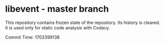 # libevent - master branch

This repository contains frozen state of the repository.
Its history is cleared. It is used only for static code
analysis with Codacy.

Commit Time: 1703399138